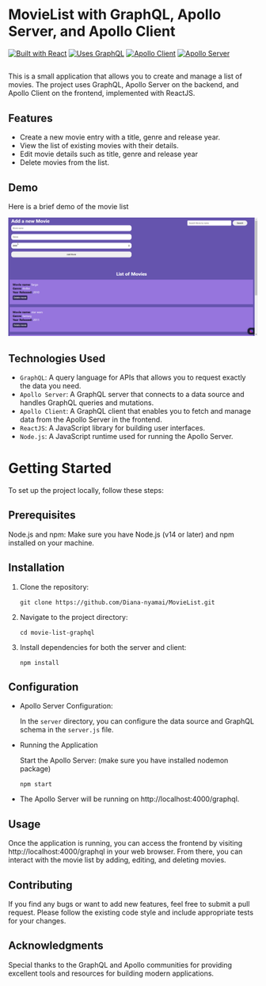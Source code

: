 # MovieList with GraphQL, Apollo Server, and Apollo Client
<div align="centre">

[![Built with React](https://img.shields.io/badge/Built%20with-React-blue)](https://reactjs.org/)
[![Uses GraphQL](https://img.shields.io/badge/Uses-GraphQL-purple)](https://graphql.org/)
[![Apollo Client](https://img.shields.io/badge/Apollo%20Client-v4-blue)](https://www.apollographql.com/docs/react/)
[![Apollo Server](https://img.shields.io/badge/Apollo%20Server-v3-green)](https://www.apollographql.com/docs/apollo-server/)

</div>

##


This is a small application that allows you to create and manage a list of movies. The project uses GraphQL, Apollo Server on the backend, and Apollo Client on the frontend, implemented with ReactJS.

## Features
- Create a new movie entry with a title, genre and release year.
- View the list of existing movies with their details.
- Edit movie details such as title, genre and release year
- Delete movies from the list.

## Demo
Here is a brief demo of the movie list

![GIF](./movieList.gif)

## Technologies Used
- `GraphQL`: A query language for APIs that allows you to request exactly the data you need.
- `Apollo Server`: A GraphQL server that connects to a data source and handles GraphQL queries and mutations.
- `Apollo Client`: A GraphQL client that enables you to fetch and manage data from the Apollo Server in the frontend.
- `ReactJS`: A JavaScript library for building user interfaces.
- `Node.js`: A JavaScript runtime used for running the Apollo Server.

# Getting Started
To set up the project locally, follow these steps:

## Prerequisites
Node.js and npm: Make sure you have Node.js (v14 or later) and npm installed on your machine.

## Installation
1. Clone the repository: 

   ```
   git clone https://github.com/Diana-nyamai/MovieList.git
   ```

2. Navigate to the project directory: 
    ```
    cd movie-list-graphql
    ```

3. Install dependencies for both the server and client:
    
    ```
    npm install
    ```


## Configuration
- Apollo Server Configuration: 

    In the `server` directory, you can configure the data source and GraphQL schema in the `server.js` file.
- Running the Application

  Start the Apollo Server: (make sure you have installed nodemon package)

    ```
    npm start
    ```
- The Apollo Server will be running on http://localhost:4000/graphql.

## Usage
Once the application is running, you can access the frontend by visiting http://localhost:4000/graphql in your web browser. From there, you can interact with the movie list by adding, editing, and deleting movies.

## Contributing
If you find any bugs or want to add new features, feel free to submit a pull request. Please follow the existing code style and include appropriate tests for your changes.

## Acknowledgments
Special thanks to the GraphQL and Apollo communities for providing excellent tools and resources for building modern applications.